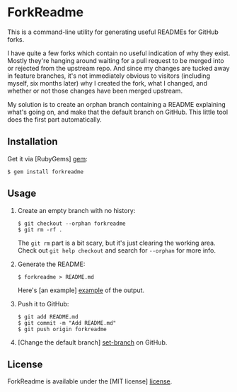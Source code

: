# ForkReadme

This is a command-line utility for generating useful READMEs for GitHub forks.

I have quite a few forks which contain no useful indication of why they exist.
Mostly they're hanging around waiting for a pull request to be merged into or
rejected from the upstream repo. And since my changes are tucked away in feature
branches, it's not immediately obvious to visitors (including myself, six months
later) why I created the fork, what I changed, and whether or not those changes
have been merged upstream.

My solution is to create an orphan branch containing a README explaining what's
going on, and make that the default branch on GitHub. This little tool does the
first part automatically.


## Installation

Get it via [RubyGems] [gem]:

```
$ gem install forkreadme
```


## Usage

1. Create an empty branch with no history:

   ```
   $ git checkout --orphan forkreadme
   $ git rm -rf .
   ```

   The `git rm` part is a bit scary, but it's just clearing the working area.  
   Check out `git help checkout` and search for `--orphan` for more info.

2. Generate the README:

   ```
   $ forkreadme > README.md
   ```

   Here's [an example] [example] of the output.

3. Push it to GitHub:

   ```
   $ git add README.md
   $ git commit -m "Add README.md"
   $ git push origin forkreadme
   ```

4. [Change the default branch] [set-branch] on GitHub.


## License

ForkReadme is available under the [MIT license] [license].




[gem]:        https://rubygems.org/gems/forkreadme
[example]:    https://github.com/adammck/grit#readme
[set-branch]: https://github.com/blog/421-pick-your-default-branch
[license]:    https://raw.github.com/adammck/forkreadme/master/LICENSE
